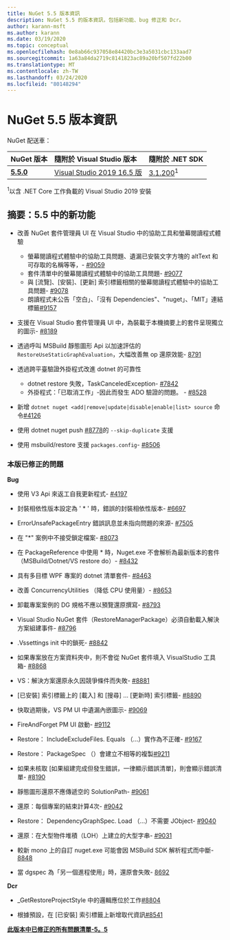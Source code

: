 ```yaml
---
title: NuGet 5.5 版本資訊
description: NuGet 5.5 的版本資訊，包括新功能、bug 修正和 Dcr。
author: karann-msft
ms.author: karann
ms.date: 03/19/2020
ms.topic: conceptual
ms.openlocfilehash: 0e8ab66c937058e84420bc3e3a5031cbc133aad7
ms.sourcegitcommit: 1a63a84da2719c8141823ac89a20bf507fd22b00
ms.translationtype: MT
ms.contentlocale: zh-TW
ms.lasthandoff: 03/24/2020
ms.locfileid: "80148294"
---
```

# <a name="nuget-55-release-notes"></a>NuGet 5.5 版本資訊

NuGet 配送車：

| NuGet 版本 | 隨附於 Visual Studio 版本| 隨附於 .NET SDK|
|:---|:---|:---|
| [**5.5.0**](https://nuget.org/downloads) | [Visual Studio 2019 16.5 版](https://visualstudio.microsoft.com/downloads/) | [3.1.200](https://dotnet.microsoft.com/download/dotnet-core/3.1)<sup>1</sup> |

<sup>1</sup>以含 .NET Core 工作負載的 Visual Studio 2019 安裝

## <a name="summary-whats-new-in-55"></a>摘要：5.5 中的新功能

* 改善 NuGet 套件管理員 UI 在 Visual Studio 中的協助工具和螢幕閱讀程式體驗
    * 螢幕閱讀程式體驗中的協助工具問題、遺漏已安裝文字方塊的 altText 和可存取的名稱等等，- [#9059](https://github.com/NuGet/Home/issues/9059)
    * 套件清單中的螢幕閱讀程式體驗中的協助工具問題- [#9077](https://github.com/NuGet/Home/issues/9077)
    * 與 [流覽]、[安裝]、[更新] 索引標籤相關的螢幕閱讀程式體驗中的協助工具問題- [#9078](https://github.com/NuGet/Home/issues/9078)
    * 朗讀程式未公告「空白」、「沒有 Dependencies"、"nuget」、「MIT」連結標籤[#9157](https://github.com/NuGet/Home/issues/9157)

* 支援在 Visual Studio 套件管理員 UI 中，為裝載于本機摘要上的套件呈現獨立的圖示- [#8189](https://github.com/NuGet/Home/issues/8189)

* 透過呼叫 MSBuild 靜態圖形 Api 以加速評估的 `RestoreUseStaticGraphEvaluation`，大幅改善無 op 還原效能- [8791](https://github.com/NuGet/Home/issues/8791)

* 透過跨平臺驗證外掛程式改進 dotnet 的可靠性
    * dotnet restore 失敗，TaskCanceledException- [#7842](https://github.com/NuGet/Home/issues/7842)
    * 外掛程式：「已取消工作」-因此而發生 ADO 驗證的問題。 - [#8528](https://github.com/NuGet/Home/issues/8528)

* 新增 `dotnet nuget <add|remove|update|disable|enable|list> source` 命令[#4126](https://github.com/NuGet/Home/issues/4126)

* 使用 dotnet nuget push [#8778](https://github.com/NuGet/Home/issues/8778)的 `--skip-duplicate` 支援

* 使用 msbuild/restore 支援 `packages.config`- [#8506](https://github.com/NuGet/Home/issues/8506)

### <a name="issues-fixed-in-this-release"></a>本版已修正的問題

**Bug**

* 使用 V3 Api 來返工自我更新程式- [#4197](https://github.com/NuGet/Home/issues/4197)

* 封裝相依性版本設定為 ' * ' 時，錯誤的封裝相依性版本- [#6697](https://github.com/NuGet/Home/issues/6697)

* ErrorUnsafePackageEntry 錯誤訊息並未指向問題的來源- [#7505](https://github.com/NuGet/Home/issues/7505)

* 在 "*" 案例中不接受鎖定檔案- [#8073](https://github.com/NuGet/Home/issues/8073)

* 在 PackageReference 中使用 * 時，Nuget.exe 不會解析為最新版本的套件（MSBuild/Dotnet/VS restore do）- [#8432](https://github.com/NuGet/Home/issues/8432)

* 具有多目標 WPF 專案的 dotnet 清單套件- [#8463](https://github.com/NuGet/Home/issues/8463)

* 改善 ConcurrencyUtilities （降低 CPU 使用量）- [#8653](https://github.com/NuGet/Home/issues/8653)

* 卸載專案案例的 DG 規格不應以預覽還原撰寫- [#8793](https://github.com/NuGet/Home/issues/8793)

* Visual Studio NuGet 套件（RestoreManagerPackage）必須自動載入解決方案組建事件- [#8796](https://github.com/NuGet/Home/issues/8796)

* .Vssettings init 中的鎖死- [#8842](https://github.com/NuGet/Home/issues/8842)

* 如果專案放在方案資料夾中，則不會從 NuGet 套件填入 VisualStudio 工具箱- [#8868](https://github.com/NuGet/Home/issues/8868)

* VS：解決方案還原永久因競爭條件而失敗- [#8881](https://github.com/NuGet/Home/issues/8881)

* [已安裝] 索引標籤上的 [載入] 和 [搜尋] <term>... [更新時] 索引標籤- [#8890](https://github.com/NuGet/Home/issues/8890)

* 快取過期後，VS PM UI 中遺漏內嵌圖示- [#9069](https://github.com/NuGet/Home/issues/9069)

* FireAndForget PM UI 啟動- [#9112](https://github.com/NuGet/Home/issues/9112)

* Restore： IncludeExcludeFiles. Equals （...）實作為不正確- [#9167](https://github.com/NuGet/Home/issues/9167)

* Restore： PackageSpec （）會建立不相等的複製[#9211](https://github.com/NuGet/Home/issues/9211)

* 如果未核取 [如果組建完成但發生錯誤，一律顯示錯誤清單]，則會顯示錯誤清單- [#8190](https://github.com/NuGet/Home/issues/8190)

* 靜態圖形還原不應傳遞空的 SolutionPath- [#9061](https://github.com/NuGet/Home/issues/9061)

* 還原：每個專案的結束計算4次- [#9042](https://github.com/NuGet/Home/issues/9042)

* Restore： DependencyGraphSpec. Load （...）不需要 JObject- [#9040](https://github.com/NuGet/Home/issues/9040)

* 還原：在大型物件堆積（LOH）上建立的大型字串- [#9031](https://github.com/NuGet/Home/issues/9031)

* 較新 mono 上的自訂 nuget.exe 可能會因 MSBuild SDK 解析程式而中斷- [8848](https://github.com/NuGet/Home/issues/8848)

* 當 dgspec 為「另一個進程使用」時，還原會失敗- [8692](https://github.com/NuGet/Home/issues/8692)

**Dcr**

* _GetRestoreProjectStyle 中的邏輯應位於工作[#8804](https://github.com/NuGet/Home/issues/8804)

* 根據預設，在 [已安裝] 索引標籤上新增取代資訊[#8541](https://github.com/NuGet/Home/issues/8541)

**[此版本中已修正的所有問題清單-5。5](https://app.zenhub.com/workspaces/nuget-client-team-55aec9a240305cf007585881/reports/release?release=5e0e5fbd021f7aa0ec95db18)**
